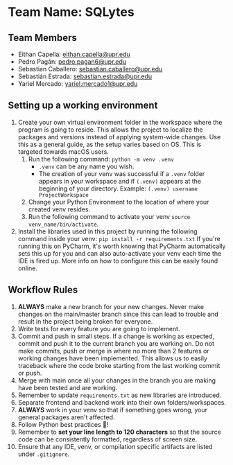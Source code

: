 # Team Name: SQLytes

## Team Members

- Eithan Capella: eithan.capella@upr.edu
- Pedro Pagán: pedro.pagan6@upr.edu
- Sebastian Caballero: sebastian.caballero@upr.edu
- Sebastián Estrada: sebastian.estrada@upr.edu
- Yariel Mercado: yariel.mercado1@upr.edu

## Setting up a working environment 
1. Create your own virtual environment folder in the workspace where the program is going to reside. 
   This allows the project to localize the packages and versions instead of applying system-wide changes. 
   Use this as a general guide, as the setup varies based on OS. This is targeted towards macOS users.
      1. Run the following command: `python -m venv .venv`
         - `.venv` can be any name you wish.
         - The creation of your venv was successful if a `.venv` folder appears in your workspace and if `(.venv)` 
           appears at the beginning of your directory. Example: `(.venv) username ProjectWorkspace`
      2. Change your Python Environment to the location of where your created venv resides.
      3. Run the following command to activate your venv `source venv_name/bin/activate`.
2. Install the libraries used in this project by running the following command inside your venv: 
   `pip install -r requirements.txt`
If you're running this on PyCharm, it's worth knowing that PyCharm automatically sets this up for you and can also
auto-activate your venv each time the IDE is fired up. More info on how to configure this can be easily found online. 

## Workflow Rules
1. **ALWAYS** make a new branch for your new changes. Never make changes on the main/master branch since this can 
   lead to trouble and result in the project being broken for everyone.
2. Write tests for every feature you are going to implement. 
3. Commit and push in small steps. If a change is working as expected, commit and push it to the current branch you are 
   working on. Do not make commits, push or merge in where no more than 2 features or working changes have been 
   implemented. This allows us to easily traceback where the code broke starting from the last working commit or push.
4. Merge with main once all your changes in the branch you are making have been tested and are working.
5. Remember to update `requirements.txt` as new libraries are introduced.
6. Separate frontend and backend work into their own folders/workspaces. 
7. **ALWAYS** work in your venv so that if something goes wrong, your general packages aren't affected.
8. Follow Python best practices :snake:!
9. Remember to **set your line length to 120 characters** so that the source code can be consistently formatted, 
   regardless of screen size. 
10. Ensure that any IDE, venv, or compilation specific artifacts are listed under `.gitignore`. 

